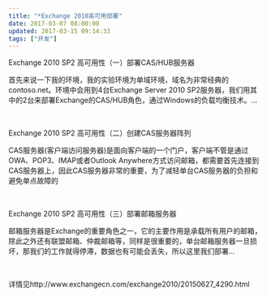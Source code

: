 ```yaml
---
title: "*Exchange 2010高可用部署"
date: 2017-03-07 08:00:00
updated: 2017-03-15 09:14:33
tags: ["开发"]
---
```

<p>Exchange 2010 SP2 高可用性（一）部署CAS/HUB服务器</p><p>首先来说一下我的环境，我的实验环境为单域环境，域名为非常经典的contoso.net。环境中会用到4台Exchange Server 2010 SP2服务器，我们用其中的2台来部署Exchange的CAS/HUB角色，通过Windows的负载均衡技术。...</p><p><br/></p><p>Exchange 2010 SP2 高可用性（二）创建CAS服务器阵列</p><p>CAS服务器(客户端访问服务器)是面向客户端的一个门户，客户端不管是通过OWA、POP3、IMAP或者Outlook Anywhere方式访问邮箱，都需要首先连接到CAS服务器上，因此CAS服务器非常的重要，为了减轻单台CAS服务器的负担和避免单点故障的</p><p><br/></p><p>Exchange 2010 SP2 高可用性（三）部署邮箱服务器</p><p>邮箱服务器是Exchange的重要角色之一，它的主要作用是承载所有用户的邮箱，除此之外还有联盟邮箱、仲裁邮箱等，同样是很重要的，单台邮箱服务器一旦损坏，那我们的工作就得停滞，数据也有可能会丢失，所以这里我们部署...</p><p><br/></p><p>详情见http://www.exchangecn.com/exchange2010/20150627_4290.html</p><p><br/></p>
